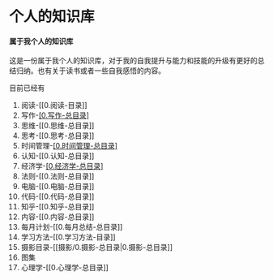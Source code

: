 # 个人的知识库

#### 属于我个人的知识库 

这是一份属于我个人的知识库，对于我的自我提升与能力和技能的升级有更好的总结归纳。也有关于读书或者一些自我感悟的内容。

目前已经有
1. 阅读-[[0.阅读-目录]]
2. 写作-[[0.写作-总目录]](未记录)
3. 思维-[[0.思维-总目录]]
4. 思考-[[0.思考-总目录]]
5. 时间管理-[[0.时间管理-总目录]](未记录)
6. 认知-[[0.认知-总目录]]
7. 经济学-[[0.经济学-总目录]](未记录)
8. 法则-[[0.法则-总目录]]
9. 电脑-[[0.电脑-总目录]]
10. 代码-[[0.代码-总目录]]
11. 知乎-[[0.知乎-总目录]]
12. 内容-[[0.内容-总目录]]
13. 每月计划-[[0.每月总结-总目录]]
14. 学习方法-[[0.学习方法-目录]]
15. 摄影目录-[[摄影/0.摄影-总目录|0.摄影-总目录]]
16. 图集
17. 心理学-[[0.心理学-总目录]]
